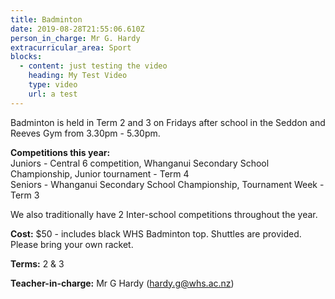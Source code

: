 ```yaml
---
title: Badminton
date: 2019-08-28T21:55:06.610Z
person_in_charge: Mr G. Hardy
extracurricular_area: Sport
blocks:
  - content: just testing the video
    heading: My Test Video
    type: video
    url: a test
---
```

Badminton is held in Term 2 and 3 on Fridays after school in the Seddon and Reeves Gym from 3.30pm - 5.30pm.

**Competitions this year:**  
Juniors - Central 6 competition, Whanganui Secondary School Championship, Junior tournament - Term 4  
Seniors - Whanganui Secondary School Championship, Tournament Week - Term 3 

We also traditionally have 2 Inter-school competitions throughout the year.

**Cost:** $50 - includes black WHS Badminton top. 
Shuttles are provided.
Please bring your own racket. 

**Terms:** 2 & 3

**Teacher-in-charge:** Mr G Hardy (hardy.g@whs.ac.nz)
